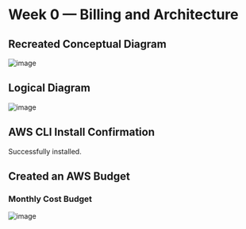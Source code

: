 # Week 0 — Billing and Architecture
## Recreated Conceptual Diagram
![image](https://user-images.githubusercontent.com/94409703/220168789-4f8051f1-f152-4959-8cac-2bcca91bc9c4.png)

## Logical Diagram
![image](https://user-images.githubusercontent.com/94409703/220166931-b76253fe-857d-4e3d-8804-a812665f1430.png)

## AWS CLI Install Confirmation
Successfully installed.

## Created an AWS Budget
### Monthly Cost Budget
![image](https://user-images.githubusercontent.com/94409703/220169469-485a1821-563c-4c29-8f79-25bf5365f4dc.png)
